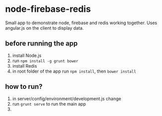 node-firebase-redis
==============

Small app to demonstrate node, firebase and redis working together. Uses angular.js on the client to display data.

before running the app
----------
1) install Node.js
2) run `npm install -g grunt bower`
3) install Redis
4) in root folder of the app run `npm install`, then `bower install`



how to run?
------------
1) in server/config/environment/development.js change
1) run `grunt serve` to run the main app
2)
